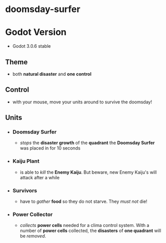 # doomsday-surfer

# Godot Version

- Godot 3.0.6 stable

## Theme

- both **natural disaster** and **one control**

## Control
- with your mouse, move your units around to survive the doomsday!

## Units
- ### Doomsday Surfer

    - *stops* the **disaster growth** of the **quadrant** the **Doomsday Surfer** was placed in for 10 seconds

- ### Kaiju Plant

    - is able to *kill* the **Enemy Kaiju**. But beware, new Enemy Kaiju's will attack after a while

- ### Survivors

    - have to *gather* **food** so they do not starve. They *must not* die!

- ### Power Collector

    - *collects* **power cells** needed for a clima control system. With a number of **power cells** collected, the **disasters** of **one quadrant** will be *removed*.